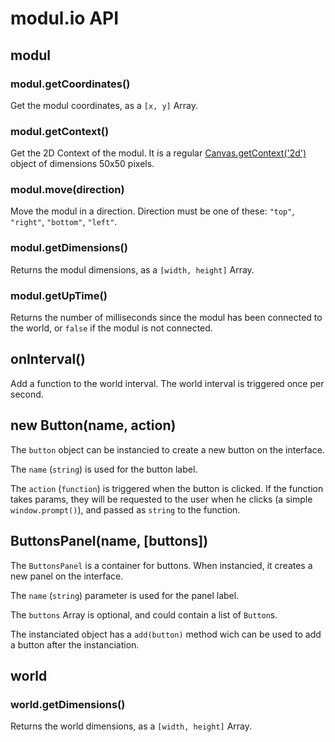 modul.io API
============

## modul

### modul.getCoordinates()

Get the modul coordinates, as a `[x, y]` Array.

### modul.getContext()

Get the 2D Context of the modul. It is a regular [Canvas.getContext('2d')](https://developer.mozilla.org/en/HTML/Canvas) object of dimensions 50x50 pixels.

### modul.move(direction)

Move the modul in a direction. Direction must be one of these: `"top"`, `"right"`, `"bottom"`, `"left"`.

### modul.getDimensions()

Returns the modul dimensions, as a `[width, height]` Array.

### modul.getUpTime()

Returns the number of milliseconds since the modul has been connected to the world, or `false` if the modul is not connected.

## onInterval()

Add a function to the world interval. The world interval is triggered once per second.

## new Button(name, action)

The `button` object can be instancied to create a new button on the interface.

The `name` (`string`) is used for the button label.

The `action` (`function`) is triggered when the button is clicked. If the function takes params, they will be requested to the user when he clicks (a simple `window.prompt()`), and passed as `string` to the function.

## ButtonsPanel(name, [buttons])

The `ButtonsPanel` is a container for buttons. When instancied, it creates a new panel on the interface.

The `name` (`string`) parameter is used for the panel label.

The `buttons` Array is optional, and could contain a list of `Button`s.

The instanciated object has a `add(button)` method wich can be used to add a button after the instanciation.

## world

### world.getDimensions()

Returns the world dimensions, as a `[width, height]` Array.
